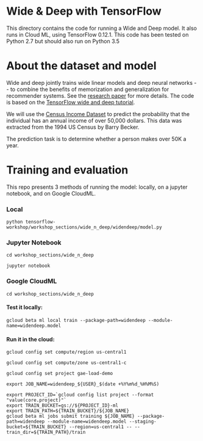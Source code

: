 # Wide & Deep with TensorFlow

This directory contains the code for running a Wide and Deep model. It also runs in Cloud ML, using TensorFlow 0.12.1. This code has been tested on Python 2.7 but should also run on Python 3.5

# About the dataset and model
Wide and deep jointly trains wide linear models and deep neural networks -- to combine the benefits of memorization and generalization for recommender systems. See the [research paper](https://arxiv.org/abs/1606.07792) for more details. The code is based on the [TensorFlow wide and deep tutorial](https://www.tensorflow.org/tutorials/wide_and_deep/).

We will use the [Census Income Dataset](https://archive.ics.uci.edu/ml/datasets/Census+Income) to predict the probability that the individual has an annual income of over 50,000 dollars. This data was extracted from the 1994 US Census by Barry Becker. 

The prediction task is to determine whether a person makes over 50K a year.

# Training and evaluation
This repo presents 3 methods of running the model: locally, on a jupyter notebook, and on Google CloudML.

### Local
`python tensorflow-workshop/workshop_sections/wide_n_deep/widendeep/model.py`

### Jupyter Notebook
`cd workshop_sections/wide_n_deep`

`jupyter notebook`

### Google CloudML
`cd workshop_sections/wide_n_deep`

#### Test it locally:
`gcloud beta ml local train --package-path=widendeep --module-name=widendeep.model`

#### Run it in the cloud:
`gcloud config set compute/region us-central1`

`gcloud config set compute/zone us-central1-c`

`gcloud config set project gae-load-demo`

`export JOB_NAME=widendeep_${USER}_$(date +%Y%m%d_%H%M%S)`

    export PROJECT_ID=`gcloud config list project --format "value(core.project)"`
    export TRAIN_BUCKET=gs://${PROJECT_ID}-ml
    export TRAIN_PATH=${TRAIN_BUCKET}/${JOB_NAME}
    gcloud beta ml jobs submit training ${JOB_NAME} --package-path=widendeep --module-name=widendeep.model --staging-bucket=${TRAIN_BUCKET} --region=us-central1 -- --train_dir=${TRAIN_PATH}/train


